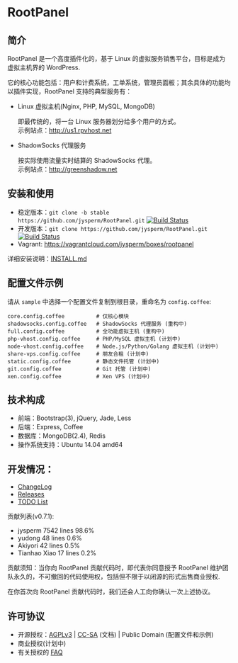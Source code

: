 # RootPanel
## 简介
RootPanel 是一个高度插件化的，基于 Linux 的虚拟服务销售平台，目标是成为虚拟主机界的 WordPress.

它的核心功能包括：用户和计费系统，工单系统，管理员面板；其余具体的功能均以插件实现，RootPanel 支持的典型服务有：

* Linux 虚拟主机(Nginx, PHP, MySQL, MongoDB)

    即最传统的，将一台 Linux 服务器划分给多个用户的方式。  
    示例站点：<http://us1.rpvhost.net>

* ShadowSocks 代理服务

    按实际使用流量实时结算的 ShadowSocks 代理。  
    示例站点：<http://greenshadow.net>

## 安装和使用

* 稳定版本：`git clone -b stable https://github.com/jysperm/RootPanel.git` [![Build Status](https://travis-ci.org/jysperm/RootPanel.svg?branch=stable)](https://travis-ci.org/jysperm/RootPanel)
* 开发版本：`git clone https://github.com/jysperm/RootPanel.git` [![Build Status](https://travis-ci.org/jysperm/RootPanel.svg?branch=master)](https://travis-ci.org/jysperm/RootPanel)
* Vagrant: <https://vagrantcloud.com/jysperm/boxes/rootpanel>

详细安装说明：[INSTALL.md](https://github.com/jysperm/RootPanel/blob/master/INSTALL.md)

## 配置文件示例

请从 `sample` 中选择一个配置文件复制到根目录，重命名为 `config.coffee`:

    core.config.coffee          # 仅核心模块
    shadowsocks.config.coffee   # ShadowSocks 代理服务 (重构中)
    full.config.coffee          # 全功能虚拟主机 (重构中)
    php-vhost.config.coffee     # PHP/MySQL 虚拟主机 (计划中)
    node-vhost.config.coffee    # Node.js/Python/Golang 虚拟主机 (计划中)
    share-vps.config.coffee     # 朋友合租 (计划中)
    static.config.coffee        # 静态文件托管 (计划中)
    git.config.coffee           # Git 托管 (计划中)
    xen.config.coffee           # Xen VPS (计划中)

## 技术构成

* 前端：Bootstrap(3), jQuery, Jade, Less
* 后端：Express, Coffee
* 数据库：MongoDB(2.4), Redis
* 操作系统支持：Ubuntu 14.04 amd64

## 开发情况：

* [ChangeLog](https://github.com/jysperm/RootPanel/blob/master/CHANGELOG.md)
* [Releases](https://github.com/jysperm/RootPanel/releases)
* [TODO List](https://github.com/jysperm/RootPanel/labels/TODO)

贡献列表(v0.7.1):

* jysperm 7542 lines 98.6%
* yudong 48 lines 0.6%
* Akiyori 42 lines 0.5%
* Tianhao Xiao 17 lines 0.2%

贡献须知：当你向 RootPanel 贡献代码时，即代表你同意授予 RootPanel 维护团队永久的，不可撤回的代码使用权，包括但不限于以闭源的形式出售商业授权.

在你首次向 RootPanel 贡献代码时，我们还会人工向你确认一次上述协议。

## 许可协议

* 开源授权：[AGPLv3](https://github.com/jysperm/RootPanel/blob/master/LICENSE) | [CC-SA](http://creativecommons.org/licenses/sa/1.0/) (文档) | Public Domain (配置文件和示例)
* 商业授权(计划中)
* 有关授权的 [FAQ](https://github.com/jysperm/RootPanel/wiki/%E5%B8%B8%E8%A7%81%E9%97%AE%E9%A2%98#%E6%8E%88%E6%9D%83)
